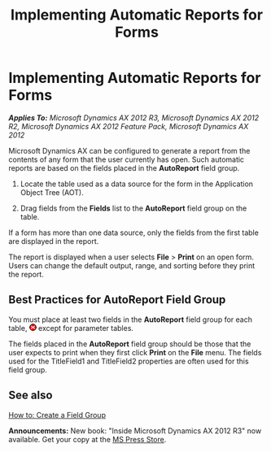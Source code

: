 ﻿---
title: Implementing Automatic Reports for Forms
TOCTitle: Implementing Automatic Reports for Forms
ms:assetid: 86ee1f62-8325-4bcb-a884-a5ae521355c8
ms:mtpsurl: https://msdn.microsoft.com/en-us/library/Aa678005(v=AX.60)
ms:contentKeyID: 35246210
ms.date: 05/18/2015
mtps_version: v=AX.60
---

# Implementing Automatic Reports for Forms 


_**Applies To:** Microsoft Dynamics AX 2012 R3, Microsoft Dynamics AX 2012 R2, Microsoft Dynamics AX 2012 Feature Pack, Microsoft Dynamics AX 2012_

Microsoft Dynamics AX can be configured to generate a report from the contents of any form that the user currently has open. Such automatic reports are based on the fields placed in the **AutoReport** field group.

1.  Locate the table used as a data source for the form in the Application Object Tree (AOT).

2.  Drag fields from the **Fields** list to the **AutoReport** field group on the table.

If a form has more than one data source, only the fields from the first table are displayed in the report.

The report is displayed when a user selects **File** \> **Print** on an open form. Users can change the default output, range, and sorting before they print the report.

## Best Practices for AutoReport Field Group

You must place at least two fields in the **AutoReport** field group for each table, ![Error icon](images/Aa872655.ErrorIcon(AX.60).gif "Error icon") except for parameter tables.

The fields placed in the **AutoReport** field group should be those that the user expects to print when they first click **Print** on the **File** menu. The fields used for the TitleField1 and TitleField2 properties are often used for this field group.

## See also

[How to: Create a Field Group](how-to-create-a-field-group.md)

  
**Announcements:** New book: "Inside Microsoft Dynamics AX 2012 R3" now available. Get your copy at the [MS Press Store](https://www.microsoftpressstore.com/store/inside-microsoft-dynamics-ax-2012-r3-9780735685109).

